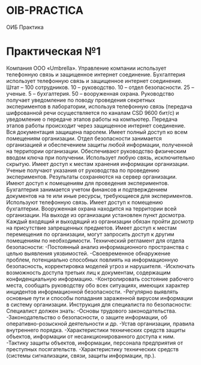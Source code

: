 # OIB-PRACTICA
ОИБ Практика
# Практическая №1
Компания ООО «Umbrella». Управление компании использует телефонную связь и защищенное интернет соединение. Бухгалтерия использует телефонную связь и защищенное интернет соединение.
Штат – 100 сотрудников. 
10 – руководство.
10 – отдел безопасности. 
25 – ученые.
5 – бухгалтерия.
50 – вооруженная охрана.
Руководство получает уведомление по поводу проведения секретных экспериментов в лаборатории, используя телефонную связь (передача шифрованной речи осуществляется по каналам CSD 9600 бит/с) и уведомление о передаче этапов работы на компьютер. Передача этапов работы происходит через защищенное интернет соединение. Вся документация защищена паролем. Имеет полный доступ ко всем помещениям организации.
Отдел безопасности занимается организацией и обеспечением защиты любой информации, полученной на территории организации. Обеспечивают руководство физическим вводом ключа при получении. Использует любую связь, исключительно скрытую. Имеет доступ к местам хранения информации организации.
Ученые получают указания от руководства по проведению экспериментов. Результаты сохраняются на сервер организации. Имеют доступ к помещениям для проведения экспериментов.
Бухгалтерия занимается учетом финансов и подтверждением документов на те или иные ресурсы, требующиеся для экспериментов. Используют телефонную связь. Имеет доступ к помещению бухгалтерии.
Вооруженная охрана находится на территории всей организации. На выходе из организации установлен пункт досмотра. Каждый входящий и выходящий из организации обязан пройти досмотр на присутствие запрещенных предметов. Имеет доступ к местам перемещения по организации, могут запросить доступ к другим помещениям по необходимости.
Технический регламент для отдела безопасности:
-Постоянный анализ информационного пространства с целью выявления уязвимостей.
-Своевременное обнаружение проблем, потенциально способных повлиять на информационную безопасность, корректировка моделей угроз и нарушителя.
-Исключать возможность доступа третьих лиц к документам, содержащим конфиденциальную информацию.
-Контролировать состояние рабочего места, сообщать руководству обо всех ситуациях, имеющих характер инцидентов информационной безопасности.
-Регулярно выявлять основные пути и способы попадания зараженной вирусом информации в систему организации.
Инструкция для специалиста по безопасности:
Специалист должен знать:
-Основы трудового законодательства.
-Законодательство о безопасности, о защите информации, об оперативно-розыскной деятельности и др.
-Устав организации, правила внутреннего порядка.
-Характеристики технических средств защиты объектов, информации от несанкционированного доступа к ним.
-Тактику защиты объектов, информации, персонала предприятия от преступных посягательств.
-Характеристику технических средств (системы сигнализации, связи, защиты информации, пр.).

 
